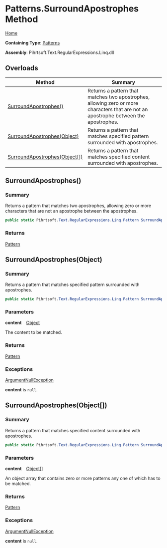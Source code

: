 # Patterns\.SurroundApostrophes Method

[Home](../../../../../../README.md)

**Containing Type**: [Patterns](../README.md)

**Assembly**: Pihrtsoft\.Text\.RegularExpressions\.Linq\.dll

## Overloads

| Method | Summary |
| ------ | ------- |
| [SurroundApostrophes()](#Pihrtsoft_Text_RegularExpressions_Linq_Patterns_SurroundApostrophes) | Returns a pattern that matches two apostrophes, allowing zero or more characters that are not an apostrophe between the apostrophes\. |
| [SurroundApostrophes(Object)](#Pihrtsoft_Text_RegularExpressions_Linq_Patterns_SurroundApostrophes_System_Object_) | Returns a pattern that matches specified pattern surrounded with apostrophes\. |
| [SurroundApostrophes(Object\[\])](#Pihrtsoft_Text_RegularExpressions_Linq_Patterns_SurroundApostrophes_System_Object___) | Returns a pattern that matches specified content surrounded with apostrophes\. |

## SurroundApostrophes\(\) <a name="Pihrtsoft_Text_RegularExpressions_Linq_Patterns_SurroundApostrophes"></a>

### Summary

Returns a pattern that matches two apostrophes, allowing zero or more characters that are not an apostrophe between the apostrophes\.

```csharp
public static Pihrtsoft.Text.RegularExpressions.Linq.Pattern SurroundApostrophes()
```

### Returns

[Pattern](../../Pattern/README.md)

## SurroundApostrophes\(Object\) <a name="Pihrtsoft_Text_RegularExpressions_Linq_Patterns_SurroundApostrophes_System_Object_"></a>

### Summary

Returns a pattern that matches specified pattern surrounded with apostrophes\.

```csharp
public static Pihrtsoft.Text.RegularExpressions.Linq.Pattern SurroundApostrophes(object content)
```

### Parameters

**content** &ensp; [Object](https://docs.microsoft.com/en-us/dotnet/api/system.object)

The content to be matched\.

### Returns

[Pattern](../../Pattern/README.md)

### Exceptions

[ArgumentNullException](https://docs.microsoft.com/en-us/dotnet/api/system.argumentnullexception)

**content** is `null`\.

## SurroundApostrophes\(Object\[\]\) <a name="Pihrtsoft_Text_RegularExpressions_Linq_Patterns_SurroundApostrophes_System_Object___"></a>

### Summary

Returns a pattern that matches specified content surrounded with apostrophes\.

```csharp
public static Pihrtsoft.Text.RegularExpressions.Linq.Pattern SurroundApostrophes(params object[] content)
```

### Parameters

**content** &ensp; [Object](https://docs.microsoft.com/en-us/dotnet/api/system.object)\[\]

An object array that contains zero or more patterns any one of which has to be matched\.

### Returns

[Pattern](../../Pattern/README.md)

### Exceptions

[ArgumentNullException](https://docs.microsoft.com/en-us/dotnet/api/system.argumentnullexception)

**content** is `null`\.

